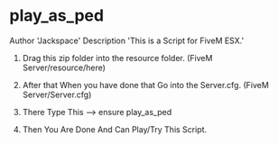 # play_as_ped

Author 'Jackspace'
Description 'This is a Script for FiveM ESX.'

1. Drag this zip folder into the resource folder. (FiveM Server/resource/here)

2. After that When you have done that Go into the Server.cfg. (FiveM Server/Server.cfg)

3. There Type This --> ensure play_as_ped

4. Then You Are Done And Can Play/Try This Script.

